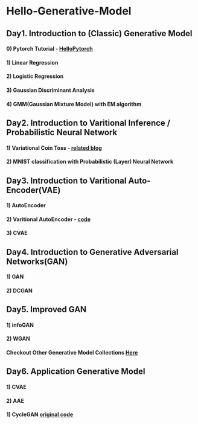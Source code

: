 
# Hello-Generative-Model

## Day1. Introduction to (Classic) Generative Model

#### 0) Pytorch Tutorial - [HelloPytorch](https://github.com/InsuJeon/HelloPyTorch)
#### 1) Linear Regression
#### 2) Logistic Regression
#### 3) Gaussian Discriminant Analysis
#### 4) GMM(Gaussian Mixture Model) with EM algorithm


## Day2. Introduction to Varitional Inference / Probabilistic Neural Network

#### 1) Variational Coin Toss - [related blog](http://www.openias.org/variational-coin-toss)
#### 2) MNIST classification with Probabilistic (Layer) Neural Network


## Day3. Introduction to Varitional Auto-Encoder(VAE)
#### 1) AutoEncoder
#### 2) Varitional AutoEncoder - [code](https://github.com/GunhoChoi/PyTorch-FastCampus/tree/master/08_Autoencoder)
#### 3) CVAE


## Day4. Introduction to Generative Adversarial Networks(GAN)
#### 1) GAN
#### 2) DCGAN


## Day5. Improved GAN
#### 1) infoGAN
#### 2) WGAN
#### Checkout Other Generative Model Collections [Here](https://github.com/znxlwm/pytorch-generative-model-collections)


## Day6. Application Generative Model
#### 1) CVAE
#### 2) AAE
#### 1) CycleGAN [original code](https://github.com/togheppi/CycleGAN)
